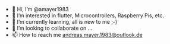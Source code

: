 - 👋 Hi, I’m @amayer1983
- 👀 I’m interested in flutter, Microcontrollers, Raspberry Pis, etc.
- 🌱 I’m currently learning, all is new to me ;-)
- 💞️ I’m looking to collaborate on ...
- 📫 How to reach me andreas.mayer.1983@outlook.de

<!---
amayer1983/amayer1983 is a ✨ special ✨ repository because its `README.md` (this file) appears on your GitHub profile.
You can click the Preview link to take a look at your changes.
--->
